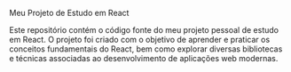 Meu Projeto de Estudo em React

Este repositório contém o código fonte do meu projeto pessoal de estudo em React. 
O projeto foi criado com o objetivo de aprender e praticar os conceitos fundamentais do React,
bem como explorar diversas bibliotecas e técnicas associadas ao desenvolvimento de aplicações web modernas.
